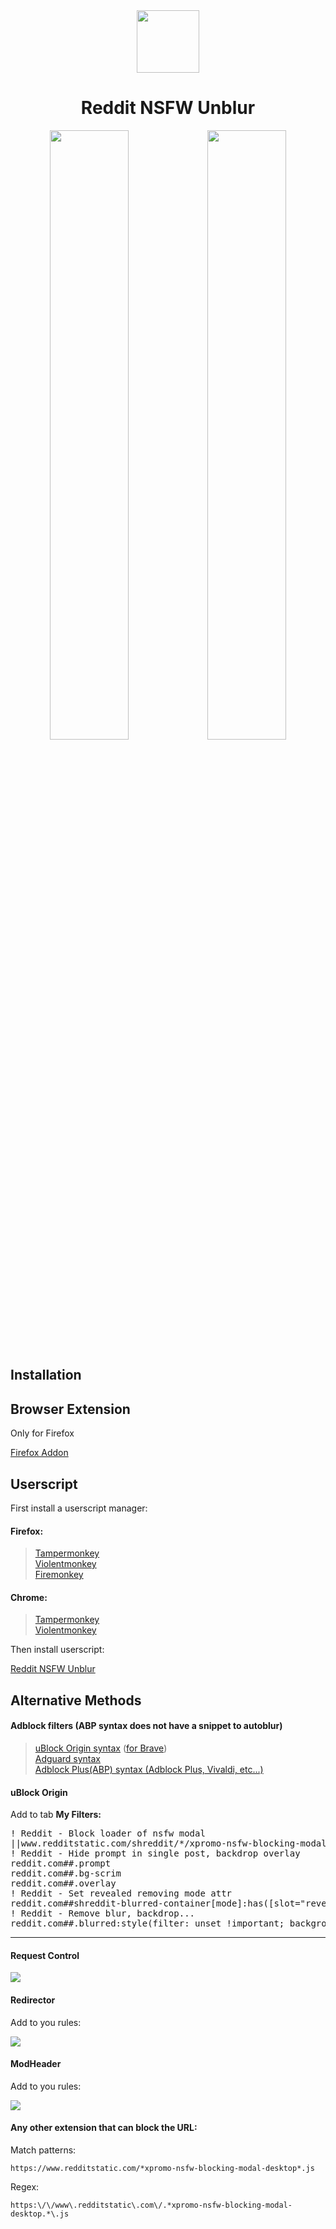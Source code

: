 <div align="center">
    <a align="center" width="100%">
        <img width="100px" src="https://raw.githubusercontent.com/zenstorage/Reddit-NSFW-Unblur/main/assets/icon.png">
    </a>
    <h1 align="center">Reddit NSFW Unblur</h1>
    <img width="50%" src="https://raw.githubusercontent.com/zenstorage/Reddit-NSFW-Unblur/main/assets/before-addon.png"><img width="50%" src="https://raw.githubusercontent.com/zenstorage/Reddit-NSFW-Unblur/main/assets/after-addon.png">
</div>
<h2>Installation</h2>
<h2>Browser Extension</h2>
<p>Only for Firefox</p>
<p>
    <a href="https://addons.mozilla.org/pt-BR/firefox/addon/reddit-nsfw-spoiler-unblur/">
    Firefox Addon
    </a>
</p>
<h2>Userscript</h2>
<p>First install a userscript manager:</p>
<h4>Firefox:</h4>
<blockquote>
    <a href="https://addons.mozilla.org/pt-BR/firefox/addon/tampermonkey/" >
    Tampermonkey
    </a>
    <br>
    <a href="https://addons.mozilla.org/pt-BR/firefox/addon/violentmonkey/" >
    Violentmonkey
    </a>
    <br>
    <a href="https://addons.mozilla.org/pt-BR/firefox/addon/firemonkey/" >
    Firemonkey
    </a>
</blockquote>
<h4>Chrome:</h4>
<blockquote>
    <a href="https://chromewebstore.google.com/detail/tampermonkey/dhdgffkkebhmkfjojejmpbldmpobfkfo" >
    Tampermonkey
    </a>
    <br>
    <a href="https://chromewebstore.google.com/detail/violentmonkey/jinjaccalgkegednnccohejagnlnfdag" >
    Violentmonkey
    </a>
</blockquote>
<p>Then install userscript:</p>
<a href="https://greasyfork.org/scripts/485608">Reddit NSFW Unblur</a>
<h2>Alternative Methods</h2>
<h4>Adblock filters (ABP syntax does not have a snippet to autoblur)</h4>
<blockquote>
    <a href="https://raw.githubusercontent.com/zenstorage/Reddit-NSFW-Unblur/main/filters/ublock.txt">uBlock Origin syntax</a> (<a href="https://raw.githubusercontent.com/zenstorage/Reddit-NSFW-Unblur/main/filters/brave.txt">for Brave</a>)
    <br>
    <a href="https://raw.githubusercontent.com/zenstorage/Reddit-NSFW-Unblur/main/filters/abp.txt">Adguard syntax</a>
    <br>
    <a href="https://raw.githubusercontent.com/zenstorage/Reddit-NSFW-Unblur/main/filters/abp.txt">Adblock Plus(ABP) syntax (Adblock Plus, Vivaldi, etc...)</a>
</blockquote>
<h4>uBlock Origin</h4>
<p>Add to tab <b>My Filters:</b></p>
<pre>
! Reddit - Block loader of nsfw modal
||www.redditstatic.com/shreddit/*/xpromo-nsfw-blocking-modal*.js$script,domain=reddit.com
! Reddit - Hide prompt in single post, backdrop overlay
reddit.com##.prompt
reddit.com##.bg-scrim
reddit.com##.overlay
! Reddit - Set revealed removing mode attr
reddit.com##shreddit-blurred-container[mode]:has([slot="revealed"]):remove-attr(mode)
! Reddit - Remove blur, backdrop...
reddit.com##.blurred:style(filter: unset !important; background: unset !important; pointer-events: unset !important; display: unset !important;)
</pre>
<hr>
<h4>Request Control</h4>
<img src="https://i.imgur.com/2oVX1dD.png">
<h4>Redirector</h4>
<p>Add to you rules:</p>
<img src="https://i.imgur.com/DYRQ2cj.png">
<h4>ModHeader</h4>
<p>Add to you rules:</p>
<img src="https://i.imgur.com/RptYic2.png">
<h4>Any other extension that can block the URL:</h4>
<p>Match patterns:</p>
<code>https://www.redditstatic.com/*xpromo-nsfw-blocking-modal-desktop*.js</code>
<p>Regex:</p>
<code>https:\/\/www\.redditstatic\.com\/.*xpromo-nsfw-blocking-modal-desktop.*\.js</code>
